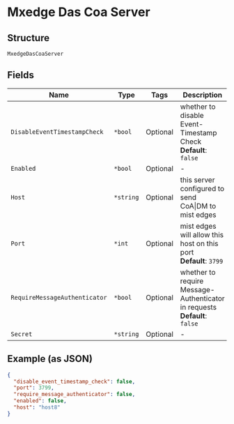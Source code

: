 
# Mxedge Das Coa Server

## Structure

`MxedgeDasCoaServer`

## Fields

| Name | Type | Tags | Description |
|  --- | --- | --- | --- |
| `DisableEventTimestampCheck` | `*bool` | Optional | whether to disable Event-Timestamp Check<br>**Default**: `false` |
| `Enabled` | `*bool` | Optional | - |
| `Host` | `*string` | Optional | this server configured to send CoA\|DM to mist edges |
| `Port` | `*int` | Optional | mist edges will allow this host on this port<br>**Default**: `3799` |
| `RequireMessageAuthenticator` | `*bool` | Optional | whether to require Message-Authenticator in requests<br>**Default**: `false` |
| `Secret` | `*string` | Optional | - |

## Example (as JSON)

```json
{
  "disable_event_timestamp_check": false,
  "port": 3799,
  "require_message_authenticator": false,
  "enabled": false,
  "host": "host8"
}
```

